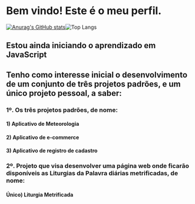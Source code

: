 # Bem vindo! Este é o meu perfil.
[![Anurag's GitHub stats](https://github-readme-stats.vercel.app/api?username=rgnc25)](https://github.com/anuraghazra/github-readme-stats)![Top Langs](https://github-readme-stats.vercel.app/api/top-langs/?username=rgnc25)
## Estou ainda iniciando o aprendizado em JavaScript
## Tenho como interesse inicial o desenvolvimento de um conjunto de três projetos padrões, e um único projeto pessoal, a saber:

### 1º. Os três projetos padrões, de nome:
  #### 1) Aplicativo de Meteorologia
  #### 2) Aplicativo de e-commerce
  #### 3) Aplicativo de registro de cadastro

### 2º. Projeto que visa desenvolver uma página web onde ficarão disponíveis as Liturgias da Palavra diárias metrificadas, de nome:
  #### Único) Liturgia Metrificada
